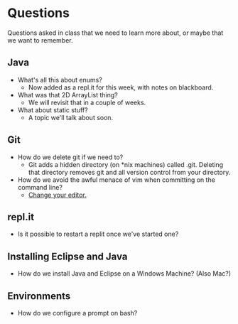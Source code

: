 # Questions

Questions asked in class that we need to learn more about, or maybe that we want to remember.

## Java
* What's all this about enums?
   * Now added as a repl.it for this week, with notes on blackboard.
* What was that 2D ArrayList thing?
   * We will revisit that in a couple of weeks.
* What about static stuff?
   * A topic we'll talk about soon.

## Git
* How do we delete git if we need to?
   * Git adds a hidden directory (on \*nix machines) called .git. Deleting that directory removes git and all version control from your directory.
* How do we avoid the awful menace of vim when committing on the command line?
   * [Change your editor.](https://help.github.com/articles/associating-text-editors-with-git/)

## repl.it
* Is it possible to restart a replit once we've started one?

## Installing Eclipse and Java
* How do we install Java and Eclipse on a Windows Machine? (Also Mac?)

## Environments
* How do we configure a prompt on bash?
